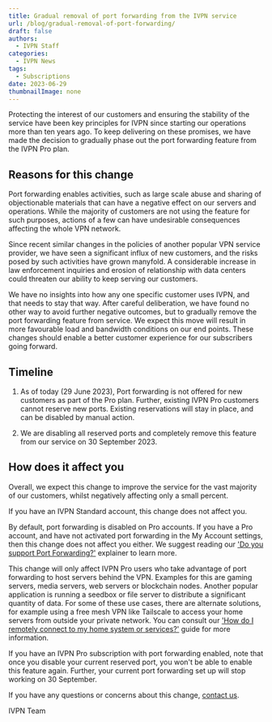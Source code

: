 ```yaml
---
title: Gradual removal of port forwarding from the IVPN service
url: /blog/gradual-removal-of-port-forwarding/
draft: false 
authors:
  - IVPN Staff
categories:
  - IVPN News
tags:
  - Subscriptions
date: 2023-06-29
thumbnailImage: none
---
```

Protecting the interest of our customers and ensuring the stability of the service have been key principles for IVPN since starting our operations more than ten years ago. To keep delivering on these promises, we have made the decision to gradually phase out the port forwarding feature from the IVPN Pro plan. 

## Reasons for this change

Port forwarding enables activities, such as large scale abuse and sharing of objectionable materials that can have a negative effect on our servers and operations. While the majority of customers are not using the feature for such purposes, actions of a few can have undesirable consequences affecting the whole VPN network. 

Since recent similar changes in the policies of another popular VPN service provider, we have seen a significant influx of new customers, and the risks posed by such activities have grown manyfold. A considerable increase in law enforcement inquiries and erosion of relationship with data centers could threaten our ability to keep serving our customers. 

We have no insights into how any one specific customer uses IVPN, and that needs to stay that way. After careful deliberation, we have found no other way to avoid further negative outcomes, but to gradually remove the port forwarding feature from service. We expect this move will result in more favourable load and bandwidth conditions on our end points. These changes should enable a better customer experience for our subscribers going forward.

## Timeline

1. As of today (29 June 2023), Port forwarding is not offered for new customers as part of the Pro plan. Further, existing IVPN Pro customers cannot reserve new ports. Existing reservations will stay in place, and can be disabled by manual action. 

2. We are disabling all reserved ports and completely remove this feature from our service on 30 September 2023. 

## How does it affect you

Overall, we expect this change to improve the service for the vast majority of our customers, whilst negatively affecting only a small percent.

If you have an IVPN Standard account, this change does not affect you. 

By default, port forwarding is disabled on Pro accounts. If you have a Pro account, and have not activated port forwarding in the My Account settings, then this change does not affect you either. We suggest reading our ['Do you support Port Forwarding?'](https://www.ivpn.net/knowledgebase/general/do-you-support-port-forwarding/) explainer to learn more. 

This change will only affect IVPN Pro users who take advantage of port forwarding to host servers behind the VPN. Examples for this are gaming servers, media servers, web servers or blockchain nodes. Another popular application is running a seedbox or file server to distribute a significant quantity of data.
For some of these use cases, there are alternate solutions, for example using a free mesh VPN like Tailscale to access your home servers from outside your private network. You can consult our ['How do I remotely connect to my home system or services?'](https://www.ivpn.net/knowledgebase/general/how-do-i-remotely-connect-to-my-home-system-or-services-behind-the-vpn-connection/) guide for more information.

If you have an IVPN Pro subscription with port forwarding enabled, note that once you disable your current reserved port, you won't be able to enable this feature again. Further, your current port forwarding set up will stop working on 30 September. 

If you have any questions or concerns about this change, [contact us](https://www.ivpn.net/contactus/).   

IVPN Team
